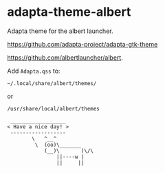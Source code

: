 # adapta-theme-albert

Adapta theme for the albert launcher.

<https://github.com/adapta-project/adapta-gtk-theme>

<https://github.com/albertlauncher/albert>.

Add `Adapta.qss` to:

`~/.local/share/albert/themes/`

or 

`/usr/share/local/albert/themes`

```
 __________________
< Have a nice day! >
 ------------------
        \   ^__^
         \  (oo)\_______
            (__)\       )\/\
                ||----w |
                ||     ||
```


